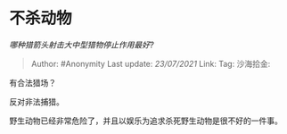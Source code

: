 # 不杀动物
*哪种猎箭头射击大中型猎物停止作用最好?*

> Author: #Anonymity
> Last update: *23/07/2021*
> Link:
> Tag:
> 沙海拾金:

有合法猎场？

反对非法捕猎。

野生动物已经非常危险了，并且以娱乐为追求杀死野生动物是很不好的一件事。
